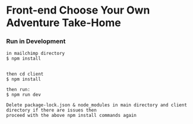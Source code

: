 # Front-end Choose Your Own Adventure Take-Home

### Run in Development

```
in mailchimp directory
$ npm install


then cd client
$ npm install

then run:
$ npm run dev

Delete package-lock.json & node_modules in main directory and client directory if there are issues then 
proceed with the above npm install commands again
```

